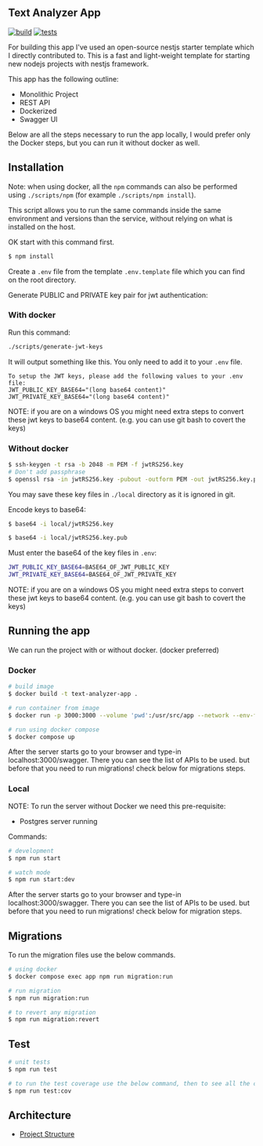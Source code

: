 ## Text Analyzer App

[![build](https://github.com/monstar-lab-oss/nestjs-starter-rest-api/actions/workflows/build-workflow.yml/badge.svg?branch=master&event=push)](https://github.com/monstar-lab-oss/nestjs-starter-rest-api/actions/workflows/build-workflow.yml)
[![tests](https://github.com/monstar-lab-oss/nestjs-starter-rest-api/actions/workflows/tests-workflow.yml/badge.svg?branch=master&event=push)](https://github.com/monstar-lab-oss/nestjs-starter-rest-api/actions/workflows/tests-workflow.yml)


For building this app I've used an open-source nestjs starter template which I directly contributed to. This is a fast and light-weight template for starting new nodejs projects with nestjs framework.

This app has the following outline:

- Monolithic Project
- REST API
- Dockerized
- Swagger UI

Below are all the steps necessary to run the app locally, I would prefer only the Docker steps, but you can run it without docker as well.

## Installation

Note: when using docker, all the `npm` commands can also be performed using `./scripts/npm` (for example `./scripts/npm install`).

This script allows you to run the same commands inside the same environment and versions than the service, without relying on what is installed on the host.

OK start with this command first.

```bash
$ npm install
```

Create a `.env` file from the template `.env.template` file which you can find on the root directory.

Generate PUBLIC and PRIVATE key pair for jwt authentication:

### With docker

Run this command:

```bash
./scripts/generate-jwt-keys
```

It will output something like this. You only need to add it to your `.env` file.

```
To setup the JWT keys, please add the following values to your .env file:
JWT_PUBLIC_KEY_BASE64="(long base64 content)"
JWT_PRIVATE_KEY_BASE64="(long base64 content)"
```

NOTE: if you are on a windows OS you might need extra steps to convert these jwt keys to base64 content. (e.g. you can use git bash to covert the keys)

### Without docker

```bash
$ ssh-keygen -t rsa -b 2048 -m PEM -f jwtRS256.key
# Don't add passphrase
$ openssl rsa -in jwtRS256.key -pubout -outform PEM -out jwtRS256.key.pub
```

You may save these key files in `./local` directory as it is ignored in git.

Encode keys to base64:

```bash
$ base64 -i local/jwtRS256.key

$ base64 -i local/jwtRS256.key.pub
```

Must enter the base64 of the key files in `.env`:

```bash
JWT_PUBLIC_KEY_BASE64=BASE64_OF_JWT_PUBLIC_KEY
JWT_PRIVATE_KEY_BASE64=BASE64_OF_JWT_PRIVATE_KEY
```
NOTE: if you are on a windows OS you might need extra steps to convert these jwt keys to base64 content. (e.g. you can use git bash to covert the keys)

## Running the app

We can run the project with or without docker. (docker preferred)


### Docker

```bash
# build image
$ docker build -t text-analyzer-app .

# run container from image
$ docker run -p 3000:3000 --volume 'pwd':/usr/src/app --network --env-file .env text-analyzer-app

# run using docker compose
$ docker compose up
```

After the server starts go to your browser and type-in localhost:3000/swagger. There you can see the list of APIs to be used. but before that you need to run migrations! check below for migrations steps.


### Local

NOTE: To run the server without Docker we need this pre-requisite:

- Postgres server running

Commands:

```bash
# development
$ npm run start

# watch mode
$ npm run start:dev

```

After the server starts go to your browser and type-in localhost:3000/swagger. There you can see the list of APIs to be used. but before that you need to run migrations! check below for migration steps.


## Migrations

To run the migration files use the below commands.

```bash
# using docker
$ docker compose exec app npm run migration:run

# run migration
$ npm run migration:run

# to revert any migration
$ npm run migration:revert
```

## Test

```bash
# unit tests
$ npm run test

# to run the test coverage use the below command, then to see all the coverage open the html file from root-directory/coverage/lcov-report/index.tml or you can check your console as well.
$ npm run test:cov
```



## Architecture

- [Project Structure](./docs/project-structure.md)

